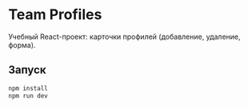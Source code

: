 # Team Profiles

Учебный React-проект: карточки профилей (добавление, удаление, форма).

## Запуск
```bash
npm install
npm run dev
